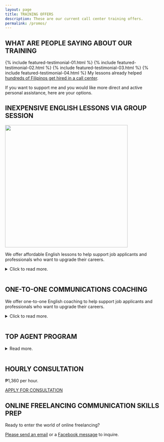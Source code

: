 ```yaml
---
layout: page
title: TRAINING OFFERS
description: These are our current call center training offers. 
permalink: /promos/
---
```

## WHAT ARE PEOPLE SAYING ABOUT OUR TRAINING
{% include featured-testimonial-01.html %}
{% include featured-testimonial-02.html %}
{% include featured-testimonial-03.html %}
{% include featured-testimonial-04.html %}
My lessons already helped [hundreds of Filipinos get hired in a call center](https://callcentertrainingtips.com/testimonials).

If you want to support me and you would like more direct and active personal assistance, here are your options.

## INEXPENSIVE ENGLISH LESSONS VIA GROUP SESSION

<img src="{{ site.url }}/assets/img/Affordable-English-Lessons.png" width="400">

We offer affordable English lessons to help support job applicants and professionals who want to upgrade their careers.

<details>
	<summary>Click to read more.</summary>
	<p>In a group session format, we help our students prepare for interviews and call center work.</p>
	<p>We will be correcting your mistakes, and guide you until you get hired.</p>
	<p><a href="https://callcentertrainingtips.com/group-sessions/" class="button focus">CLICK HERE TO JOIN SESSIONS</a></p>
</details>
<br>

## ONE-TO-ONE COMMUNICATIONS COACHING

We offer one-to-one English coaching to help support job applicants and professionals who want to upgrade their careers.

<details>
	<summary>Click to read more.</summary>
	<p>We will help you prepare for interviews, call center work, promotion, and online freelancing .</p>
	<p>We will be correcting your mistakes, and I'll personally guide you until you get hired.</p>
	<p><a href="https://callcentertrainingtips.com/english-lessons/" class="button focus">CLICK HERE FOR MORE INFORMATION</a></p>
</details>
<br>

## TOP AGENT PROGRAM

<details>
	<summary>Read more.</summary>
	
INCLUSIONS:

<p><strong>FAST-TRACK ENGLISH MODULE:</strong> (TWO WEEKS)</p>
<ul>
	<li>Grammar refresher</li>
	<li>Grammar assessment.</li>
	<li>Grammar corrections.</li>
	<li>Pronunciation Module.</li>
	<li>Pronunciation Assessment.</li>
</ul>

<p><strong>KPI DEVELOPMENT PROGRAM:</strong> (TWO WEEKS)</p>
<p>Customer Service, Technical Support, or Sales Sentences Module.</p>
<p>AREAS OF FOCUS:</p>
<ul>
	<li>AHT</li>
	<li>Call Quality or Q.A. Score</li>
	<li>CSAT, Customer Satisfaction Survey or Customer Service Feedback.</li>
	<li>Sales or TSR.</li>
</ul>

<p>Repairing Bad Habits. Coaching Session.</p>
<p>Developing Good Habits. Coaching Session.</p>

<br><p><img src="{{ site.url }}/assets/img/VOC Champion.jpg" width="400"><br></p>
	<p><img src="{{ site.url }}/assets/img/Me Sharing my Top Agent Award.png" width="400"><br><img src="{{ site.url }}/assets/img/Top Agent Sales.png" width="400"><br></p>
	<p><img src="{{ site.url }}/assets/img/Top Agent Sales Board.png" width="400"><br></p>
	<p></p>
</details>
<br>

## HOURLY CONSULTATION

₱1,360 per hour.

[APPLY FOR CONSULTATION](https://forms.gle/tnbBqJcKSyxGMK9K8)

## ONLINE FREELANCING COMMUNICATION SKILLS PREP

Ready to enter the world of online freelancing?

[Please send an email](mailto:kevin@callcentertrainingtips.com) or a [Facebook message](https://www.facebook.com/callcentertrainingtips/) to inquire.
